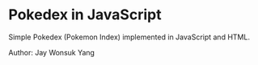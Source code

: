 # Pokedex in JavaScript
Simple Pokedex (Pokemon Index) implemented in JavaScript and HTML.

Author: Jay Wonsuk Yang
